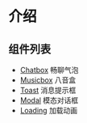 <!--
 * @Descripttion:
 * @Author: Gypsophlia
 * @Date: 2022-03-18 14:44:58
 * @LastEditTime: 2022-03-18 15:14:24
-->

# 介绍

## 组件列表

- [Chatbox](chatbox.md) 畅聊气泡
- [Musicbox](musicbox.md) 八音盒
- [Toast](toast.md) 消息提示框
- [Modal](modal.md) 模态对话框
- [Loading](loading.md) 加载动画
